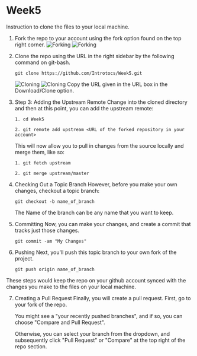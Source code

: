 # Week5

Instruction to clone the files to your local machine. 

1. Fork the repo to your account using the fork option found on the top right corner. 
   ![Forking](http://i.imgur.com/M0zwgi4.jpg) 
   ![Forking](http://i.imgur.com/G3OSi7S.jpg)

2. Clone the repo using the URL in the right sidebar by the following command on git-bash.
   ```
   git clone https://github.com/Introtocs/Week5.git
   ```
   ![Cloning](http://i.imgur.com/ODRMn3m.jpg)
   ![Cloning](http://i.imgur.com/0RcOulB.jpg)
   Copy the URL given in the URL box in the Download/Clone option. 
   
3. Step 3: Adding the Upstream Remote
   Change into the cloned directory and then at this point, you can add the upstream remote:
   ``` 
   1. cd Week5
   
   2. git remote add upstream <URL of the forked repository in your account>
   ``` 
   This will now allow you to pull in changes from the source locally and merge them, like so:
   ```
   1. git fetch upstream
   
   2. git merge upstream/master
   ```
   
4. Checking Out a Topic Branch
   However, before you make your own changes, checkout a topic branch:
   ```
   git checkout -b name_of_branch
   ```
   The Name of the branch can be any name that you want to keep. 
   
5. Committing
   Now, you can make your changes, and create a commit that tracks just those changes.
   ``` 
   git commit -am "My Changes"
   ```
6. Pushing
   Next, you'll push this topic branch to your own fork of the project.
   
   ```
   git push origin name_of_branch
   ```
   
These steps would keep the repo on your github account synced with the changes you make to the files on your local machine. 

7. Creating a Pull Request
   Finally, you will create a pull request. First, go to your fork of the repo. 
   
   You might see a "your recently pushed branches", and if so, you can choose "Compare and Pull Request". 
   
   Otherwise, you can select your branch from the dropdown, and subsequently click "Pull Request" or "Compare" at the top right of the repo section.
